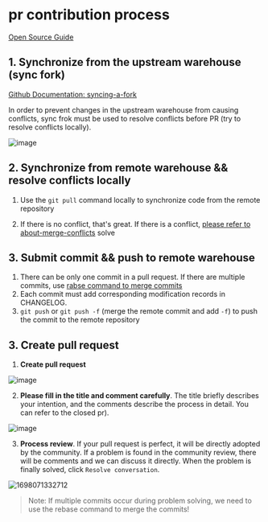 # pr contribution process
[Open Source Guide](https://docs.github.com/zh/pull-requests)

## 1. Synchronize from the upstream warehouse (sync fork)

[Github Documentation: syncing-a-fork](https://docs.github.com/zh/pull-requests/collaborating-with-pull-requests/working-with-forks/syncing-a-fork)

In order to prevent changes in the upstream warehouse from causing conflicts, sync frok must be used to resolve conflicts before PR (try to resolve conflicts locally).

![image](https://github.com/smart-doc-group/smart-doc-group.github.io/assets/50514081/3541425d-19fe-4ab6-8a2a-d23057142ea9)


## 2. Synchronize from remote warehouse && resolve conflicts locally
1. Use the `git pull` command locally to synchronize code from the remote repository

2. If there is no conflict, that's great. If there is a conflict, [please refer to about-merge-conflicts](https://docs.github.com/zh/pull-requests/collaborating-with-pull-requests/addressing-merge-conflicts/about-merge-conflicts) solve

## 3. Submit commit && push to remote warehouse

1. There can be only one commit in a pull request. If there are multiple commits, use [rabse command to merge commits](https://zhuanlan.zhihu.com/p/139321091)
2. Each commit must add corresponding modification records in CHANGELOG.
3. `git push` or `git push -f` (merge the remote commit and add `-f`) to push the commit to the remote repository

## 3. Create pull request

1. **Create pull request**

![image](https://github.com/smart-doc-group/smart-doc-group.github.io/assets/50514081/0be96dfd-6a78-495b-8618-49994f417f93)

2. **Please fill in the title and comment carefully**. The title briefly describes your intention, and the comments describe the process in detail. You can refer to the closed pr).
   
![image](https://github.com/abing22333/smart-doc-group.github.io/assets/50514081/c5becb06-9489-4b96-9a64-7b7618054a14)

3. **Process review**. If your pull request is perfect, it will be directly adopted by the community. If a problem is found in the community review, there will be comments and we can discuss it directly. When the problem is finally solved, click `Resolve conversation`.

![1698071332712](https://github.com/smart-doc-group/smart-doc-group.github.io/assets/50514081/9625c152-0eeb-4dd9-91d0-1f38a053bc1a)

> Note: If multiple commits occur during problem solving, we need to use the rebase command to merge the commits!
